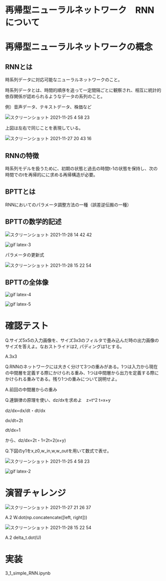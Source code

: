 # 再帰型ニューラルネットワーク　RNN について

# 再帰型ニューラルネットワークの概念
## RNNとは
時系列データに対応可能なニューラルネットワークのこと。

時系列データとは、時間的順序を追って一定間隔ごとに観察され、相互に統計的依存関係が認められるようなデータの系列のこと。

例）音声データ、テキストデータ、株価など

![スクリーンショット 2021-11-25 4 58 23](https://user-images.githubusercontent.com/85814165/143305438-ced335b9-a47c-4f36-908d-f95e3c032295.png)

上図は左右で同じことを表現している。

![スクリーンショット 2021-11-27 20 43 16](https://user-images.githubusercontent.com/85814165/143679808-956b7827-3363-49a8-b24e-d069f802ec69.png)

## RNNの特徴

時系列モデルを扱うために、初期の状態と過去の時間t-1の状態を保持し、次の時間でのtを再帰的にに求める再帰構造が必要。

## BPTTとは

RNNにおいてのパラメータ調整方法の一種（誤差逆伝搬の一種）

## BPTTの数学的記述

![スクリーンショット 2021-11-28 14 42 42](https://user-images.githubusercontent.com/85814165/143731146-45cc5758-ad0e-4ce8-877e-1c161cf7e9d0.png)

![gif latex-3](https://user-images.githubusercontent.com/85814165/143731828-0a849241-e775-4146-be16-03b8935ab311.gif)

パラメータの更新式

![スクリーンショット 2021-11-28 15 22 54](https://user-images.githubusercontent.com/85814165/143732007-f63d3f74-3aae-4e59-836a-5bf85911d48f.png)

## BPTTの全体像

![gif latex-4](https://user-images.githubusercontent.com/85814165/143732147-c7ba6ff3-9e34-4f05-81e7-e56ea5651a01.gif)

![gif latex-5](https://user-images.githubusercontent.com/85814165/143732194-ae838aac-9a7a-4552-a1d8-51c65fd34736.gif)


# 確認テスト

Q.サイズ5x5の入力画像を、サイズ3x3のフィルタで畳み込んだ時の出力画像のサイズを答えよ。なおストライドは2, パディングは1とする。

A.3x3

Q.RNNのネットワークには大きく分けて3つの重みがある。1つは入力から現在の中間層を定義する際にかけられる重み、1つは中間層から出力を定義する際にかけられる重みである。残り1つの重みについて説明せよ。

A.前回の中間層からの重み

Q.連鎖律の原理を使い、dz/dxを求めよ　z=t^2 t=x+y

dz/dx=dx/dt・dt/dx

dx/dt=2t

dt/dx=1

から、dz/dx=2t・1=2t=2(x+y)


Q.下図のy1をx,z0,w_in,w,w_outを用いて数式で表せ。

![スクリーンショット 2021-11-25 4 58 23](https://user-images.githubusercontent.com/85814165/143305438-ced335b9-a47c-4f36-908d-f95e3c032295.png)

![gif latex-2](https://user-images.githubusercontent.com/85814165/143731671-6828a8ae-d507-44ea-89dd-5a0eda43dd72.gif)

# 演習チャレンジ

![スクリーンショット 2021-11-27 21 26 37](https://user-images.githubusercontent.com/85814165/143681243-bf531ea2-18ee-4d3c-8c56-bf44e7baaf6c.png)

A.2 W.dot(np.concatencate([left, right]))


![スクリーンショット 2021-11-28 15 22 54](https://user-images.githubusercontent.com/85814165/143732515-33cb7c8b-9fed-42f0-935c-cc35b2693cc3.png)

A.2 delta_t.dot(U)

# 実装
3_1_simple_RNN.ipynb



